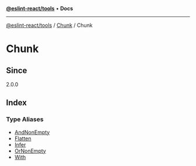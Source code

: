 [**@eslint-react/tools**](../../../../README.md) • **Docs**

***

[@eslint-react/tools](../../../../README.md) / [Chunk](../../README.md) / Chunk

# Chunk

## Since

2.0.0

## Index

### Type Aliases

- [AndNonEmpty](type-aliases/AndNonEmpty.md)
- [Flatten](type-aliases/Flatten.md)
- [Infer](type-aliases/Infer.md)
- [OrNonEmpty](type-aliases/OrNonEmpty.md)
- [With](type-aliases/With.md)
